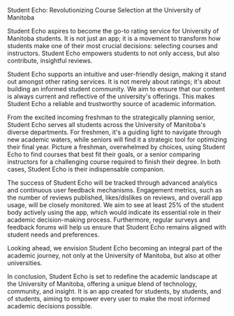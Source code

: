 Student Echo: Revolutionizing Course Selection at the University of Manitoba

Student Echo aspires to become the go-to rating service for University of Manitoba students. It is not just an app; it is a movement to transform how students make one of their most crucial decisions: selecting courses and instructors. Student Echo empowers students to not only access, but also contribute, insightful reviews.

Student Echo supports an intuitive and user-friendly design, making it stand out amongst other rating services. It is not merely about ratings; it's about building an informed student community. We aim to ensure that our content is always current and reflective of the university's offerings. This makes Student Echo a reliable and trustworthy source of academic information.

From the excited incoming freshman to the strategically planning senior, Student Echo serves all students across the University of Manitoba's diverse departments. For freshmen, it's a guiding light to navigate through new academic waters, while seniors will find it a strategic tool for optimizing their final year. Picture a freshman, overwhelmed by choices, using Student Echo to find courses that best fit their goals, or a senior comparing instructors for a challenging course required to finish their degree. In both cases, Student Echo is their indispensable companion. 

The success of Student Echo will be tracked through advanced analytics and continuous user feedback mechanisms. Engagement metrics, such as the number of reviews published, likes/dislikes on reviews, and overall app usage, will be closely monitored. We aim to see at least 25% of the student body actively using the app, which would indicate its essential role in their academic decision-making process. Furthermore, regular surveys and feedback forums will help us ensure that Student Echo remains aligned with student needs and preferences.

Looking ahead, we envision Student Echo becoming an integral part of the academic journey, not only at the University of Manitoba, but also at other universities.

In conclusion, Student Echo is set to redefine the academic landscape at the University of Manitoba, offering a unique blend of technology, community, and insight. It is an app created for students, by students, and of students, aiming to empower every user to make the most informed academic decisions possible.

